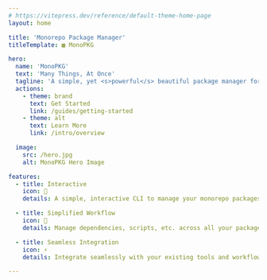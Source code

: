 ```yaml
---
# https://vitepress.dev/reference/default-theme-home-page
layout: home

title: 'Monorepo Package Manager'
titleTemplate: ▩ MonoPKG

hero:
  name: 'MonoPKG'
  text: 'Many Things, At Once'
  tagline: 'A simple, yet <s>powerful</s> beautiful package manager for monorepos.'
  actions:
    - theme: brand
      text: Get Started
      link: /guides/getting-started
    - theme: alt
      text: Learn More
      link: /intro/overview

  image:
    src: /hero.jpg
    alt: MonoPKG Hero Image

features:
  - title: Interactive
    icon: 🤖
    details: A simple, interactive CLI to manage your monorepo packages with ease.

  - title: Simplified Workflow
    icon: 🥷
    details: Manage dependencies, scripts, etc. across all your packages with a single command.

  - title: Seamless Integration
    icon: ⚡
    details: Integrate seamlessly with your existing tools and workflows.

---
```

